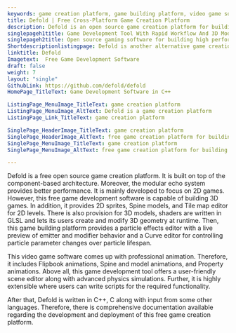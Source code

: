 ```yaml
---
keywords: game creation platform, game building platform, video game software, open source gaming software, game development tool
title: Defold | Free Cross-Platform Game Creation Platform
description: Defold is an open source game creation platform for building cross platform video games. It provides tools for rapid development and deployment of games.
singlepageh1title: Game Development Tool With Rapid Workflow And 3D Models
singlepageh2title: Open source gaming software for building high performance multiplatform games. It offers a visual editor, code editor, Lua scripting and easy games deployment.
Shortdescriptionlistingpage: Defold is another alternative game creation platform. It is cross platform, self hosted and provides many features like modular architecture, simulations and more.
linktitle: Defold
Imagetext:  Free Game Development Software
draft: false
weight: 7
layout: "single"
GithubLink: https://github.com/defold/defold
HomePage_TitleText: Game Development Software in C++

ListingPage_MenuImage_TitleText: game creation platform
ListingPage_MenuImage_AltText: Defold is a game creation platform
ListingPage_Link_TitleText: game creation platform

SinglePage_HeaderImage_TitleText: game creation platform
SinglePage_HeaderImage_AltText: free game creation platform for building games
SinglePage_MenuImage_TitleText: game creation platform
SinglePage_MenuImage_AltText: free game creation platform for building games

---
```


Defold is a free open source game creation platform. It is built on top of the component-based architecture. Moreover, the modular echo system provides better performance. It is mainly developed to focus on 2D games. However, this free game development software is capable of building 3D games. In addition, it provides 2D sprites, Spine models, and Tile map editor for 2D levels. There is also provision for 3D models, shaders are written in GLSL and lets its users create and modify 3D geometry at runtime. Then, this game building platform provides a particle effects editor with a live preview of emitter and modifier behavior and a Curve editor for controlling particle parameter changes over particle lifespan.

This video game software comes up with professional animation. Therefore, it includes Flipbook animations, Spine and model animations, and Property animations. Above all, this game development tool offers a user-friendly scene editor along with advanced physics simulations. Further, it is highly extensible where users can write scripts for the required functionality.

After that, Defold is written in C++, C along with input from some other languages. Therefore, there is comprehensive documentation available regarding the development and deployment of this free game creation platform.

<a class="anchor" id="requirements" name="requirements" style="font-size: 12.16px;"></a>
